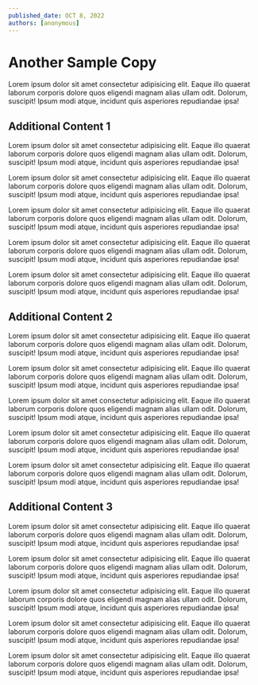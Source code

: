 ```yaml
---
published_date: OCT 8, 2022
authors: [anonymous]
---
```


# Another Sample Copy

Lorem ipsum dolor sit amet consectetur adipisicing elit. Eaque illo quaerat laborum corporis dolore quos eligendi magnam alias ullam odit. Dolorum, suscipit! Ipsum modi atque, incidunt quis asperiores repudiandae ipsa!

<!-- truncate -->

## Additional Content 1

Lorem ipsum dolor sit amet consectetur adipisicing elit. Eaque illo quaerat laborum corporis dolore quos eligendi magnam alias ullam odit. Dolorum, suscipit! Ipsum modi atque, incidunt quis asperiores repudiandae ipsa!

Lorem ipsum dolor sit amet consectetur adipisicing elit. Eaque illo quaerat laborum corporis dolore quos eligendi magnam alias ullam odit. Dolorum, suscipit! Ipsum modi atque, incidunt quis asperiores repudiandae ipsa!

Lorem ipsum dolor sit amet consectetur adipisicing elit. Eaque illo quaerat laborum corporis dolore quos eligendi magnam alias ullam odit. Dolorum, suscipit! Ipsum modi atque, incidunt quis asperiores repudiandae ipsa!

Lorem ipsum dolor sit amet consectetur adipisicing elit. Eaque illo quaerat laborum corporis dolore quos eligendi magnam alias ullam odit. Dolorum, suscipit! Ipsum modi atque, incidunt quis asperiores repudiandae ipsa!

Lorem ipsum dolor sit amet consectetur adipisicing elit. Eaque illo quaerat laborum corporis dolore quos eligendi magnam alias ullam odit. Dolorum, suscipit! Ipsum modi atque, incidunt quis asperiores repudiandae ipsa!

## Additional Content 2

Lorem ipsum dolor sit amet consectetur adipisicing elit. Eaque illo quaerat laborum corporis dolore quos eligendi magnam alias ullam odit. Dolorum, suscipit! Ipsum modi atque, incidunt quis asperiores repudiandae ipsa!

Lorem ipsum dolor sit amet consectetur adipisicing elit. Eaque illo quaerat laborum corporis dolore quos eligendi magnam alias ullam odit. Dolorum, suscipit! Ipsum modi atque, incidunt quis asperiores repudiandae ipsa!

Lorem ipsum dolor sit amet consectetur adipisicing elit. Eaque illo quaerat laborum corporis dolore quos eligendi magnam alias ullam odit. Dolorum, suscipit! Ipsum modi atque, incidunt quis asperiores repudiandae ipsa!

Lorem ipsum dolor sit amet consectetur adipisicing elit. Eaque illo quaerat laborum corporis dolore quos eligendi magnam alias ullam odit. Dolorum, suscipit! Ipsum modi atque, incidunt quis asperiores repudiandae ipsa!

Lorem ipsum dolor sit amet consectetur adipisicing elit. Eaque illo quaerat laborum corporis dolore quos eligendi magnam alias ullam odit. Dolorum, suscipit! Ipsum modi atque, incidunt quis asperiores repudiandae ipsa!

## Additional Content 3

Lorem ipsum dolor sit amet consectetur adipisicing elit. Eaque illo quaerat laborum corporis dolore quos eligendi magnam alias ullam odit. Dolorum, suscipit! Ipsum modi atque, incidunt quis asperiores repudiandae ipsa!

Lorem ipsum dolor sit amet consectetur adipisicing elit. Eaque illo quaerat laborum corporis dolore quos eligendi magnam alias ullam odit. Dolorum, suscipit! Ipsum modi atque, incidunt quis asperiores repudiandae ipsa!

Lorem ipsum dolor sit amet consectetur adipisicing elit. Eaque illo quaerat laborum corporis dolore quos eligendi magnam alias ullam odit. Dolorum, suscipit! Ipsum modi atque, incidunt quis asperiores repudiandae ipsa!

Lorem ipsum dolor sit amet consectetur adipisicing elit. Eaque illo quaerat laborum corporis dolore quos eligendi magnam alias ullam odit. Dolorum, suscipit! Ipsum modi atque, incidunt quis asperiores repudiandae ipsa!

Lorem ipsum dolor sit amet consectetur adipisicing elit. Eaque illo quaerat laborum corporis dolore quos eligendi magnam alias ullam odit. Dolorum, suscipit! Ipsum modi atque, incidunt quis asperiores repudiandae ipsa!
